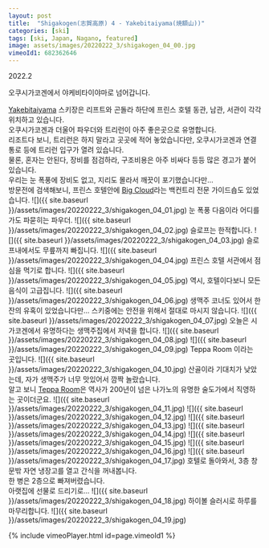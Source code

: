 ```yaml
---
layout: post
title:  "Shigakogen(志賀高原) 4 - Yakebitaiyama(焼額山))"
categories: [ski]
tags: [ski, Japan, Nagano, featured]
image: assets/images/20220222_3/shigakogen_04_00.jpg
vimeoId1: 682362646
---
```

2022.2

오쿠시가코겐에서 야케비타이야마로 넘어갑니다.

[Yakebitaiyama][shiga1] 스키장은 리프트와 곤돌라 하단에 프린스 호텔 동관, 남관, 서관이 각각 위치하고 있습니다.<br>
오쿠시가코겐과 더울어 파우더와 트리런이 아주 좋은곳으로 유명합니다.<br>
리조트다 보니, 트리런은 하지 말라고 곳곳에 적어 놓았습니다만, 오쿠시가코겐과 연결 통로 등에 트리런 입구가 열려 있습니다.<br>
물론, 혼자는 안된다, 장비를 점검하라, 구조비용은 아주 비싸다 등등 많은 경고가 붙어 있습니다.<br>
우리는 눈 폭풍에 장비도 없고, 지리도 몰라서 깨끗이 포기했습니다만...<br>
방문전에 검색해보니, 프린스 호텔안에 [Big Cloud][shiga2]라는 백컨트리 전문 가이드숍도 있었습니다.
![]({{ site.baseurl }}/assets/images/20220222_3/shigakogen_04_01.jpg)
눈 폭풍 다음이라 어디를 가도 파묻히는 파우더.
![]({{ site.baseurl }}/assets/images/20220222_3/shigakogen_04_02.jpg)
슬로프는 한적합니다.
![]({{ site.baseurl }}/assets/images/20220222_3/shigakogen_04_03.jpg)
슬로프내에서도 무릎까지 빠집니다.
![]({{ site.baseurl }}/assets/images/20220222_3/shigakogen_04_04.jpg)
프린스 호텔 서관에서 점심을 먹기로 합니다.
![]({{ site.baseurl }}/assets/images/20220222_3/shigakogen_04_05.jpg)
역시, 호텔이다보니 모든 음식이 고급집니다.
![]({{ site.baseurl }}/assets/images/20220222_3/shigakogen_04_06.jpg)
생맥주 코너도 있어서 한 잔의 유혹이 있었습니다만...
스키중에는 안전을 위해서 절대로 마시지 않습니다.
![]({{ site.baseurl }}/assets/images/20220222_3/shigakogen_04_07.jpg)
오늘은 시가코겐에서 유명하다는 생맥주집에서 저녁을 합니다.
![]({{ site.baseurl }}/assets/images/20220222_3/shigakogen_04_08.jpg)
![]({{ site.baseurl }}/assets/images/20220222_3/shigakogen_04_09.jpg)
Teppa Room 이라는 곳입니다.
![]({{ site.baseurl }}/assets/images/20220222_3/shigakogen_04_10.jpg)
산골이라 기대치가 낮았는데, 자가 생맥주가 너무 맛있어서 깜짝 놀랐습니다.<br>
알고 보니 [Teppa Room][teppa1]은 역사가 200년이 넘은 나가노의 유명한 술도가에서 직영하는 곳이더군요.
![]({{ site.baseurl }}/assets/images/20220222_3/shigakogen_04_11.jpg)
![]({{ site.baseurl }}/assets/images/20220222_3/shigakogen_04_12.jpg)
![]({{ site.baseurl }}/assets/images/20220222_3/shigakogen_04_13.jpg)
![]({{ site.baseurl }}/assets/images/20220222_3/shigakogen_04_14.jpg)
![]({{ site.baseurl }}/assets/images/20220222_3/shigakogen_04_15.jpg)
![]({{ site.baseurl }}/assets/images/20220222_3/shigakogen_04_16.jpg)
![]({{ site.baseurl }}/assets/images/20220222_3/shigakogen_04_17.jpg)
호텔로 돌아와서, 3층 창문밖 자연 냉장고를 열고 간식을 꺼내봅니다.<br>
한 병은 2층으로 빠져버렸습니다. <br>
아랫집에 선물로 드리기로...
![]({{ site.baseurl }}/assets/images/20220222_3/shigakogen_04_18.jpg)
하이볼 슬러시로 하루를 마무리합니다.
![]({{ site.baseurl }}/assets/images/20220222_3/shigakogen_04_19.jpg)

{% include vimeoPlayer.html id=page.vimeoId1 %}

[shiga1]: https://www.princehotels.co.jp/ski/shiga/winter/

[shiga2]: https://bigcloud.jp/winter/menu/

[teppa1]: http://www.tamamura-honten.co.jp
